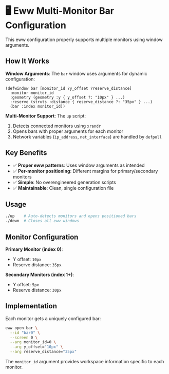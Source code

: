 # 🖥️ Eww Multi-Monitor Bar Configuration

This eww configuration properly supports multiple monitors using window arguments.

## How It Works

**Window Arguments**: The `bar` window uses arguments for dynamic configuration:

```yuck
(defwindow bar [monitor_id ?y_offset ?reserve_distance]
  :monitor monitor_id
  :geometry (geometry :y { y_offset ?: "10px" } ...)
  :reserve (struts :distance { reserve_distance ?: "35px" } ...)
  (bar :index monitor_id))
```

**Multi-Monitor Support**: The `up` script:

1. Detects connected monitors using `xrandr`
2. Opens bars with proper arguments for each monitor
3. Network variables (`ip_address`, `net_interface`) are handled by `defpoll`

## Key Benefits

- ✅ **Proper eww patterns**: Uses window arguments as intended
- ✅ **Per-monitor positioning**: Different margins for primary/secondary monitors
- ✅ **Simple**: No overengineered generation scripts
- ✅ **Maintainable**: Clean, single configuration file

## Usage

```bash
./up    # Auto-detects monitors and opens positioned bars
./down  # Closes all eww windows
```

## Monitor Configuration

**Primary Monitor (index 0)**:

- Y offset: `10px`
- Reserve distance: `35px`

**Secondary Monitors (index 1+)**:

- Y offset: `5px`
- Reserve distance: `30px`

## Implementation

Each monitor gets a uniquely configured bar:

```bash
eww open bar \
  --id "bar0" \
  --screen 0 \
  --arg monitor_id=0 \
  --arg y_offset="10px" \
  --arg reserve_distance="35px"
```

The `monitor_id` argument provides workspace information specific to each monitor.
